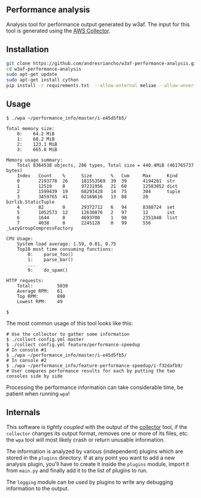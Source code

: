 ## Performance analysis

Analysis tool for performance output generated by w3af. The input for this tool is generated using the [AWS Collector](https://github.com/andresriancho/collector).

## Installation

```bash
git clone https://github.com/andresriancho/w3af-performance-analysis.git
cd w3af-performance-analysis
sudo apt-get update
sudo apt-get install cython
pip install -r requirements.txt  --allow-external meliae --allow-unverified meliae
```

## Usage

```console
$ ./wpa ~/performance_info/master/i-e45d5fb5/

Total memory size:
	0:    64.2 MiB
	1:    68.2 MiB
	2:    123.1 MiB
	3:    665.8 MiB

Memory usage summary:
	Total 8364538 objects, 286 types, Total size = 440.4MiB (461765737 bytes)
	Index   Count    %      Size       %   Cum     Max      Kind
	0       2193778  26     181553569  39  39      4194281  str
	1       12519    0      97231956   21  60      12583052 dict
	2       1599439  19     68293428   14  75      304      tuple
	3       3459765  41     62169616   13  88      20       bzrlib.StaticTuple
	4       82       0      29372712   6   94      8388724  set
	5       1052573  12     12630876   2   97      12       int
	6       1644     0      4693700    1   98      2351848  list
	7       4038     0      2245128    0   99      556      _LazyGroupCompressFactory

CPU Usage:
	System load average: 1.59, 0.81, 0.75
	Top10 most time consuming functions:
		0:    parse_foo()
		1:    parse_bar()
		...
		9:    do_spam()

HTTP requests:
	Total:         5030
	Average RPM:   61
	Top RPM:	   890
	Lowest RPM:	   49

$
```

The most common usage of this tool looks like this:

```console
# Use the collector to gather some information
$ ./collect config.yml master
$ ./collect config.yml feature/performance-speedup
# In console #1
$ ./wpa ~/performance_info/master/i-e45d5fb5/
# In console #2
$ ./wpa ~/performance_info/feature-performance-speedup/i-f32dafb9/
# User compares performance results for each by putting the two consoles side by side
```

Processing the performance information can take considerable time, be patient when running `wpa`!

## Internals

This software is *tightly coupled* with the output of the [collector](https://github.com/andresriancho/collector) tool, if the `collector` changes its output format, removes one or more of its files, etc. the `wpa` tool will most likely crash or return unusable information.

The information is analyzed by various (independent) plugins which are stored in the `plugins` directory. If at any point you want to add a new analysis plugin, you'll have to create it inside the `plugins` module, import it from `main.py` and finally add it to the list of plugins to run.

The `logging` module can be used by plugins to write any debugging information to the output.

